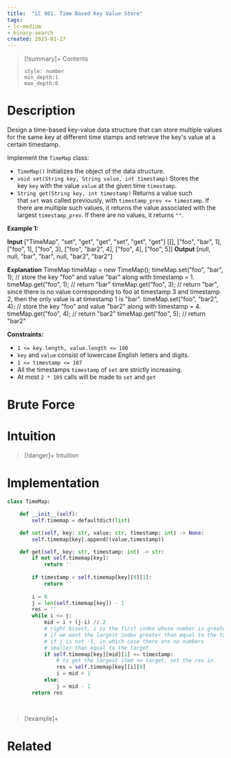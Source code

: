 ```yaml
---
title:  "LC 981. Time Based Key Value Store"
tags:
- lc-medium
- binary-search
created: 2023-01-27
---
```


>[!summary]+ Contents
>```toc
>style: number
>min_depth:1
>max_depth:6
>```

# Description
Design a time-based key-value data structure that can store multiple values for the same key at different time stamps and retrieve the key's value at a certain timestamp.

Implement the `TimeMap` class:

-   `TimeMap()` Initializes the object of the data structure.
-   `void set(String key, String value, int timestamp)` Stores the key `key` with the value `value` at the given time `timestamp`.
-   `String get(String key, int timestamp)` Returns a value such that `set` was called previously, with `timestamp_prev <= timestamp`. If there are multiple such values, it returns the value associated with the largest `timestamp_prev`. If there are no values, it returns `""`.

**Example 1:**

**Input**
["TimeMap", "set", "get", "get", "set", "get", "get"]
[[], ["foo", "bar", 1], ["foo", 1], ["foo", 3], ["foo", "bar2", 4], ["foo", 4], ["foo", 5]]
**Output**
[null, null, "bar", "bar", null, "bar2", "bar2"]

**Explanation**
TimeMap timeMap = new TimeMap();
timeMap.set("foo", "bar", 1);  // store the key "foo" and value "bar" along with timestamp = 1.
timeMap.get("foo", 1);         // return "bar"
timeMap.get("foo", 3);         // return "bar", since there is no value corresponding to foo at timestamp 3 and timestamp 2, then the only value is at timestamp 1 is "bar".
timeMap.set("foo", "bar2", 4); // store the key "foo" and value "bar2" along with timestamp = 4.
timeMap.get("foo", 4);         // return "bar2"
timeMap.get("foo", 5);         // return "bar2"

**Constraints:**

-   `1 <= key.length, value.length <= 100`
-   `key` and `value` consist of lowercase English letters and digits.
-   `1 <= timestamp <= 107`
-   All the timestamps `timestamp` of `set` are strictly increasing.
-   At most `2 * 105` calls will be made to `set` and `get`
# Brute Force
# Intuition

>[!danger]+ Intuition

# Implementation
```python
class TimeMap:

    def __init__(self):
        self.timemap = defaultdict(list)

    def set(self, key: str, value: str, timestamp: int) -> None:
        self.timemap[key].append((value,timestamp))

    def get(self, key: str, timestamp: int) -> str:
        if not self.timemap[key]:
            return ''
        
        if timestamp < self.timemap[key][0][1]:
            return ''
        
        i = 0
        j = len(self.timemap[key]) - 1
        res = ''
        while i <= j:
            mid = i + (j-i) // 2
            # right bisect, i is the first index whose number is greater than target
            # if we want the largest index greater than equal to the target, it is j
            # if j is not -1, in which case there are no numbers 
            # smaller than equal to the target
            if self.timemap[key][mid][1] <= timestamp:
	            # to get the largest item <= target, set the res in 
                res = self.timemap[key][i][0]
                i = mid + 1
            else:
                j = mid - 1
        return res

             

```

>[!example]+ 


# Related

